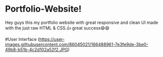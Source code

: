 # Portfolio-Website!
Hey guys this my portfolio website with great responsive and clean UI made with the just raw HTML & CSS.:thumbsup: great success:smile::smile:


#User Interface 
(https://user-images.githubusercontent.com/86045021/166488961-7e3fe9de-3be0-49b8-b51b-4c2d102a52f2.JPG)


